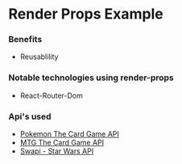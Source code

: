# Render Props Example

### Benefits

-   Reusablility

### Notable technologies using render-props

-   React-Router-Dom

### Api's used

-   [Pokemon The Card Game API](https://pokemontcg.io/)
-   [MTG The Card Game API](https://api.magicthegathering.io/)
-   [Swapi - Star Wars API](https://swapi.co/api/people/1)
